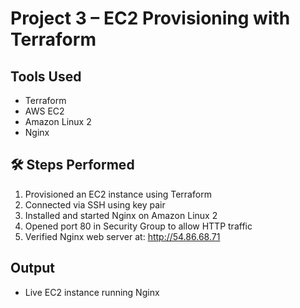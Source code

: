 # Project 3 – EC2 Provisioning with Terraform

## Tools Used
- Terraform
- AWS EC2
- Amazon Linux 2
- Nginx

## 🛠 Steps Performed

1. Provisioned an EC2 instance using Terraform
2. Connected via SSH using key pair
3. Installed and started Nginx on Amazon Linux 2
4. Opened port 80 in Security Group to allow HTTP traffic
5. Verified Nginx web server at: http://54.86.68.71

## Output
- Live EC2 instance running Nginx


